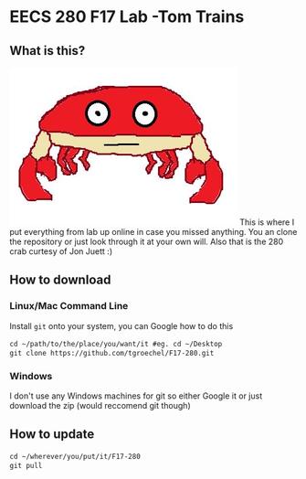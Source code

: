 # EECS 280 F17 Lab -Tom Trains
## What is this?
![Image](https://github.com/tgroechel/F17-280/blob/master/other/pictures/crabster.jpg) 
This is where I put everything from lab up online in case you missed anything. You an clone the repository or just look through it at your own will. Also that is the 280 crab curtesy of Jon Juett :)
## How to download
### Linux/Mac Command Line
Install `git` onto your system, you can Google how to do this
~~~
cd ~/path/to/the/place/you/want/it #eg. cd ~/Desktop
git clone https://github.com/tgroechel/F17-280.git
~~~
### Windows
I don't use any Windows machines for git so either Google it or just download the zip (would reccomend git though)

## How to update
~~~
cd ~/wherever/you/put/it/F17-280
git pull
~~~
